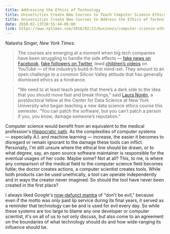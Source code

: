 ```yaml
---
title: Addressing the Ethics of Technology
title: Universities Create New Courses to Teach Computer Science Ethics
title: Universities Create New Courses to Address the Ethics of Technology
date: 2018-02-13T20:55:44-05:00
link: https://www.nytimes.com/2018/02/12/business/computer-science-ethics-courses.html
---
```

Natasha Singer, *New York Times*: 

> The courses are emerging at a moment when big tech companies have been struggling to handle the side effects — [fake news on Facebook](https://www.nytimes.com/2017/10/02/technology/facebook-russia-ads-.html), [fake followers on Twitter](https://www.nytimes.com/interactive/2018/01/27/technology/social-media-bots.html), lewd [children’s videos](https://www.nytimes.com/2017/11/04/business/media/youtube-kids-paw-patrol.html) on YouTube — of the industry’s build-it-first mind-set. They amount to an open challenge to a common Silicon Valley attitude that has generally dismissed ethics as a hindrance.

> “We need to at least teach people that there’s a dark side to the idea that you should move fast and break things,” said [Laura Norén](https://as.nyu.edu/content/nyu-as/as/faculty/LauraNoren.html), a postdoctoral fellow at the Center for Data Science at New York University who began teaching a new data science ethics course this semester. “You can patch the software, but you can’t patch a person if you, you know, damage someone’s reputation.”

Computer science would benefit from an equivalent to the medical profession's [Hippocratic oath]. As the complexities of computer systems — especially A.I. and machine learning — increase, the easier it becomes to disregard or remain ignorant to the damage these tools can inflict. Personally, I'm still unsure where the ethical line should be drawn, or to what degree, say, an open source software maintainer is responsible for the eventual usages of her code. Maybe some? Not at all? This, to me, is where any comparison of the medical field to the computer science field becomes futile; the doctor creates actions, a computer scientist  creates tools. While both products can be used unethically, a tool can operate independently and in ways the creator never imagined. So should the tool have never been created in the first place?   

I always liked Google's [now-defunct mantra][goog] of "don't be evil," because even if the motto was only paid lip service during its final years, it served as a reminder that technology can be and is used for evil every day. So while these systems are too large to blame any one developer or computer scientist, it's on all of us to not only discuss, but also come to an agreement on the boundaries of what technology should do and how wide-ranging its influence should be.   

[hippocratic oath]: https://en.wikipedia.org/wiki/Hippocratic_Oath
[goog]: https://www.washingtonpost.com/news/morning-mix/wp/2015/10/05/alphabet-now-googles-overlord-ditches-dont-be-evil-in-favor-of-do-the-right-thing/